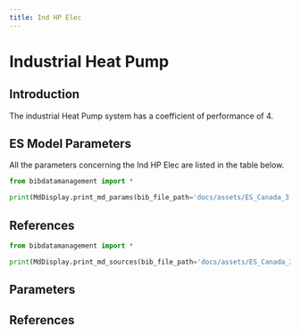 ```yaml
---
title: Ind HP Elec
---
```


# Industrial Heat Pump

## Introduction

The industrial Heat Pump system has a coefficient of performance of 4.

## ES Model Parameters

All the parameters concerning the Ind HP Elec are listed in the table
below.

```python exec="on"
from bibdatamanagement import *

print(MdDisplay.print_md_params(bib_file_path='docs/assets/ES_Canada_3.bib',filter_entry='IND_HP_ELEC'))
```

## References

```python exec="on"
from bibdatamanagement import *

print(MdDisplay.print_md_sources(bib_file_path='docs/assets/ES_Canada_3.bib',filter_entry='IND_HP_ELEC'))
```

## Parameters

## References
